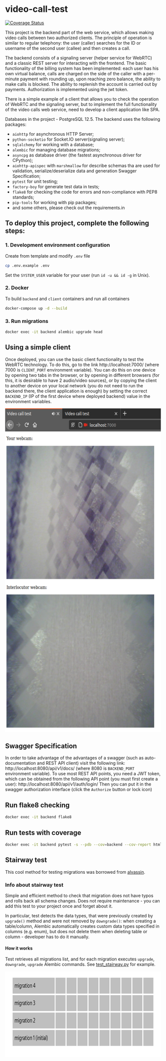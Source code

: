 # video-call-test
[![Coverage Status](https://coveralls.io/repos/github/Fl1p92/video-call-test/badge.svg?branch=develop)](https://coveralls.io/github/Fl1p92/video-call-test?branch=develop)

This project is the backend part of the web service, which allows making video calls between two authorized clients.
The principle of operation is similar to regular telephony: the user (caller) searches for the ID or username
of the second user (callee) and then creates a call.

The backend consists of a signaling server (helper service for WebRTC) and a classic REST server for interacting with
the frontend. The basic functionality of the billing system has been implemented: each user has his own virtual 
balance, calls are charged on the side of the caller with a per-minute payment with rounding up,
upon reaching zero balance, the ability to make calls is blocked. The ability to replenish the account is carried out 
by payments. Authorization is implemented using the jwt token.

There is a simple example of a client that allows you to check the operation of WebRTC and the signaling server,
but to implement the full functionality of the video calls web service, need to develop a client application like SPA.

Databases in the project - PostgreSQL 12.5.
The backend uses the following packages:
- `aiohttp` for asynchronous HTTP Server;
- `python-socketio` for Socket.IO server(signaling server);
- `sqlalchemy` for working with a database;
- `alembic` for managing database migrations;
- `asyncpg` as database driver (the fastest asynchronous driver for CPython);
- `aiohttp-apispec` with `marshmallow` for describe schemas tha are used for validation, serialize/deserialize data and
  generation Swagger Specification;
- `pytest` for unit testing;
- `factory-boy` for generate test data in tests;
- `flake8` for checking the code for errors and non-compliance with PEP8 standards;
- `pip-tools` for working with pip packages;
- and some others, please check out the requirements.in

## To deploy this project, complete the following steps:

### 1. Development environment configuration
Create from template and modify `.env` file
```bash
cp .env.example .env
```
Set the `SYSTEM_USER` variable for your user (run `id -u && id -g` in Unix).

### 2. Docker
To build `backend` and `client` containers and run all containers
```bash
docker-compose up -d --build
```

### 3. Run migrations
```bash
docker exec -it backend alembic upgrade head
```

## Using a simple client
Once deployed, you can use the basic client functionality to test the WebRTC technology. To do this, go to the link
http://localhost:7000/ (where 7000 is `CLIENT_PORT` environment variable). You can do this on one device by opening two
tabs in the browser, or by opening in different browsers (for this, it is desirable to have 2 audio/video sources), or 
by copying the client to another device on your local network (you do not need to run the backend there, the client 
application is enough) by setting the correct `BACKEND_IP` (IP of the first device where deployed backend) value in the
environment variables.

<img src="assets/client.png" width="604" height="1046" alt="Client example">

## Swagger Specification
In order to take advantage of the advantages of a swagger (such as auto-documentation and REST API client) 
visit the following link: http://localhost:8080/api/v1/docs/ (where 8080 is `BACKEND_PORT` environment variable).
To use most REST API points, you need a JWT token, which can be obtained from the following API point
(you must first create a user): http://localhost:8080/api/v1/auth/login/
Then you can put it in the swagger authorization interface (click the `Authorize` button or lock icon)

## Run flake8 checking
```bash
docker exec -it backend flake8
```

## Run tests with coverage
```bash
docker exec -it backend pytest -s --pdb --cov=backend --cov-report html
```

## Stairway test
This cool method for testing migrations was borrowed from [alvassin](https://github.com/alvassin/alembic-quickstart).

### Info about stairway test
Simple and efficient method to check that migration does not have typos and rolls back all schema changes. 
Does not require maintenance - you can add this test to your project once and forget about it.

In particular, test detects the data types, that were previously created by `upgrade()` method and were not removed 
by `downgrade()`: when creating a table/column, Alembic automatically creates custom data types specified in columns 
(e.g. enum), but does not delete them when deleting table or column - developer has to do it manually.

#### How it works
Test retrieves all migrations list, and for each migration executes `upgrade`, `downgrade`, `upgrade` Alembic commands.
See [test_stairway.py](backend/tests/migrations/test_stairway.py) for example.

<img src="assets/stairway.gif" width="800" height="277" alt="Stairway test">
